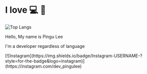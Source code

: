 # I love 💻 🎹
![Top Langs](https://github-readme-stats.vercel.app/api/top-langs/?username=dev-honing&hide_progress=true&theme=tokyonight)
<p>Hello, My name is Pingu Lee</p>
<p>I'm a developer regardless of language</p>
[![Instagram](https://img.shields.io/badge/Instagram-USERNAME-<COLOR>?style=for-the-badge&logo=instagram)](https://instagram.com/dev_pingulee)

